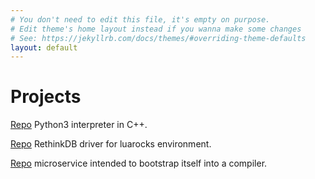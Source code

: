 ```yaml
---
# You don't need to edit this file, it's empty on purpose.
# Edit theme's home layout instead if you wanna make some changes
# See: https://jekyllrb.com/docs/themes/#overriding-theme-defaults
layout: default
---
```


[about]: (/about)

# Projects

[Repo](https://github.com/grandquista/chimera) Python3 interpreter in C++.

[Repo](https://github.com/grandquista/Lua-ReQL) RethinkDB driver for luarocks environment.

[Repo](https://github.com/grandquista/CaaSbootstrap) microservice intended to bootstrap itself into a compiler.
